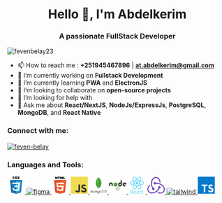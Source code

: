 <h1 align="center">Hello 👋, I'm Abdelkerim</h1>
<h3 align="center">A passionate FullStack Developer</h3>
<p align="left"> <img src="https://komarev.com/ghpvc/?username=at-Abdelkerim&label=Profile%20views&color=0e75b6&style=flat" alt="fevenbelay23" /> </p>

- 📫 How to reach me : **+251945467896** | **at.abdelkerim@gmail.com**
- 🔭 I’m currently working on **Fullstack Development**
- 🌱 I’m currently learning **PWA** and **ElectronJS**
- 👯 I’m looking to collaborate on **open-source projects**
- 🤔 I’m looking for help with
- 💬 Ask me about **React/NextJS**, **NodeJs/ExpressJs**, **PostgreSQL**, **MongoDB**, and **React Native**

<h3 align="left">Connect with me:</h3>
<p align="left">
  <a href="https://linkedin.com/in/at-abdelkerim" target="blank">
    <img align="center" src="https://raw.githubusercontent.com/rahuldkjain/github-profile-readme-generator/master/src/images/icons/Social/linked-in-alt.svg" alt="feven-belay" height="30" width="40" />
  </a>
</p>

<h3 align="left">Languages and Tools:</h3>
<p align="left">    
  <a href="https://www.w3schools.com/css/" target="_blank" rel="noreferrer"> 
    <img src="https://raw.githubusercontent.com/devicons/devicon/master/icons/css3/css3-original-wordmark.svg" alt="css3" width="40" height="40"/> 
  </a>
  <a href="https://www.figma.com/" target="_blank" rel="noreferrer">
    <img src="https://www.vectorlogo.zone/logos/figma/figma-icon.svg" alt="figma" width="40" height="40"/> 
  </a>  
  <a href="https://www.w3.org/html/" target="_blank" rel="noreferrer"> 
    <img src="https://raw.githubusercontent.com/devicons/devicon/master/icons/html5/html5-original-wordmark.svg" alt="html5" width="40" height="40"/> 
  </a> 
  <a href="https://developer.mozilla.org/en-US/docs/Web/JavaScript" target="_blank" rel="noreferrer">
    <img src="https://raw.githubusercontent.com/devicons/devicon/master/icons/javascript/javascript-original.svg" alt="javascript" width="40" height="40"/> 
  </a>
  <a href="https://www.mongodb.com/" target="_blank" rel="noreferrer">
    <img src="https://raw.githubusercontent.com/devicons/devicon/master/icons/mongodb/mongodb-original-wordmark.svg" alt="mongodb" width="40" height="40"/>
  </a> 
  <a href="https://nodejs.org" target="_blank" rel="noreferrer">
    <img src="https://raw.githubusercontent.com/devicons/devicon/master/icons/nodejs/nodejs-original-wordmark.svg" alt="nodejs" width="40" height="40"/> 
  </a> 
  <a href="https://reactjs.org/" target="_blank" rel="noreferrer"> 
    <img src="https://raw.githubusercontent.com/devicons/devicon/master/icons/react/react-original-wordmark.svg" alt="react" width="40" height="40"/> 
  </a>
  <a href="https://redux.js.org" target="_blank" rel="noreferrer"> 
    <img src="https://raw.githubusercontent.com/devicons/devicon/master/icons/redux/redux-original.svg" alt="redux" width="40" height="40"/> 
  </a> 
  <a href="https://tailwindcss.com/" target="_blank" rel="noreferrer">
    <img src="https://www.vectorlogo.zone/logos/tailwindcss/tailwindcss-icon.svg" alt="tailwind" width="40" height="40"/>
  </a>
  <a href="https://www.typescriptlang.org/" target="_blank" rel="noreferrer"> 
    <img src="https://raw.githubusercontent.com/devicons/devicon/master/icons/typescript/typescript-original.svg" alt="typescript" width="40" height="40"/> 
  </a> 
</p>

<!--   <a href="https://www.hackerrank.com/feven belay" target="blank">
    <img align="center" src="https://raw.githubusercontent.com/rahuldkjain/github-profile-readme-generator/master/src/images/icons/Social/hackerrank.svg" alt="feven belay" height="30" width="40" />
  </a>
  <a href="https://codeforces.com/profile/feven23" target="blank">
    <img align="center" src="https://raw.githubusercontent.com/rahuldkjain/github-profile-readme-generator/master/src/images/icons/Social/codeforces.svg" alt="feven23" height="30" width="40" />
  </a>
  <a href="https://www.leetcode.com/sol2304" target="blank">
    <img align="center" src="https://raw.githubusercontent.com/rahuldkjain/github-profile-readme-generator/master/src/images/icons/Social/leet-code.svg" alt="sol2304" height="30" width="40" />
  </a> -->
</p>
<!--
**at-Abdelkerim/at-Abdelkerim** is a ✨ _special_ ✨ repository because its `README.md` (this file) appears on your GitHub profile.

Here are some ideas to get you started:
 
-  ...
-  ...
-  ...
-  ...
-  ...
- 😄 Pronouns: ...
- ⚡ Fun fact: ...
-->

